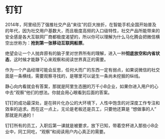 # 钉钉

2014年，阿里经历了强推社交产品“来往”的巨大挫折，在智能手机全国开始普及的年代，因为社交用户基数大，而且极度高频的入口级特性，社交产品所能带来的安全感是各大互联网厂商都极度渴望的，所以你可以理解为什么马化腾会把微信横空出世称为：**抢到第一张移动互联网船票**。

绝望会让一个人抛弃原有的脑子里对世界所有的理解，进入一种**彻底放空和内省状态**，这时候才能静下心来观察和阅读世界真正的需要。

作为一个产品经理可能会反思，任何大而广的东西一定有弱点，如果说微信的社交面是一条横线，需要观察寻找的，是哪里可以诞生一条尚未挖掘的纵线。

静心向内看就会有答案，那就是阿里生态圈的万千小B企业，如果你进入用户的心中去“观察”他们的想法。你就会用心眼看到后面的答案。

钉钉的成功最深处，是在碎片化办公的大环境下，人性中饱含的对深度工作专注和效率的追求。而在这一点上，无论是老板还是员工，只要他还算是 “想做事的人” 那就是共通的！

钉钉所有的员工，入职后第一课就是被要求，放下已知，带着空杯进入那些小B企业中，同工同吃，“观察”和阅读用户内心真正的需要。






[1]: https://mp.weixin.qq.com/s?__biz=MzAwMjI4OTc4OA==&mid=2648945907&idx=1&sn=075f0c7127705d39f38eb9b35a227f1b&chksm=82dbade0b5ac24f6a2e662d15c99fb2d57ecb351bd8c5c62ac8a12548657928cbe009588cf8f&scene=21#wechat_redirects
